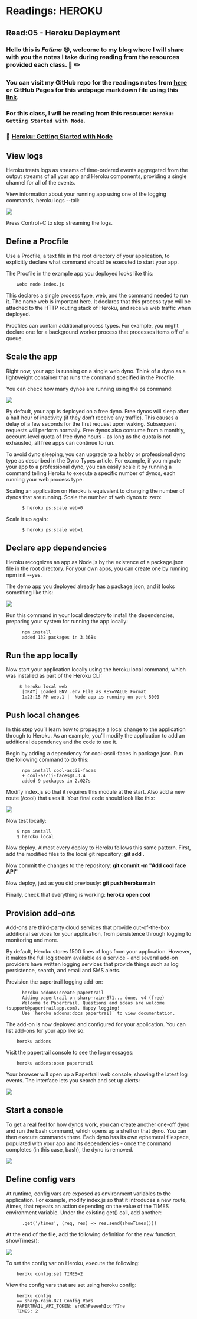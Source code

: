 # Readings: HEROKU
## Read:05 - Heroku Deployment

### Hello this is ***Fatima*** :smile:, welcome to my blog where I will share with you the notes I take during reading from the resources provided each class. :closed_book: :pencil2:
### You can visit my GitHub repo for the readings notes from [here](https://github.com/fati-ma/reading-notes-301) or GitHub Pages for this webpage markdown file using this [link](https://fati-ma.github.io/reading-notes-301/read-05).

### For this class, I will be reading from this resource: `Heroku: Getting Started with Node`.

### :pushpin: [Heroku: Getting Started with Node](https://devcenter.heroku.com/articles/getting-started-with-nodejs)


## View logs

Heroku treats logs as streams of time-ordered events aggregated from the output streams of all your app and Heroku components, providing a single channel for all of the events.

View information about your running app using one of the logging commands, heroku logs --tail:

![](heroku.png)

Press Control+C to stop streaming the logs.

## Define a Procfile
Use a Procfile, a text file in the root directory of your application, to explicitly declare what command should be executed to start your app.

The Procfile in the example app you deployed looks like this:
```
    web: node index.js
```
This declares a single process type, web, and the command needed to run it. The name web is important here. It declares that this process type will be attached to the HTTP routing stack of Heroku, and receive web traffic when deployed.

Procfiles can contain additional process types. For example, you might declare one for a background worker process that processes items off of a queue.

## Scale the app
Right now, your app is running on a single web dyno. Think of a dyno as a lightweight container that runs the command specified in the Procfile.

You can check how many dynos are running using the ps command:

![](heroku2.png)

By default, your app is deployed on a free dyno. Free dynos will sleep after a half hour of inactivity (if they don’t receive any traffic). This causes a delay of a few seconds for the first request upon waking. Subsequent requests will perform normally. Free dynos also consume from a monthly, account-level quota of free dyno hours - as long as the quota is not exhausted, all free apps can continue to run.

To avoid dyno sleeping, you can upgrade to a hobby or professional dyno type as described in the Dyno Types article. For example, if you migrate your app to a professional dyno, you can easily scale it by running a command telling Heroku to execute a specific number of dynos, each running your web process type.

Scaling an application on Heroku is equivalent to changing the number of dynos that are running. Scale the number of web dynos to zero:
```
      $ heroku ps:scale web=0
```      
Scale it up again:
```
      $ heroku ps:scale web=1
```
## Declare app dependencies
Heroku recognizes an app as Node.js by the existence of a package.json file in the root directory. For your own apps, you can create one by running npm init --yes.

The demo app you deployed already has a package.json, and it looks something like this:
     
![](heroku3.png)     

Run this command in your local directory to install the dependencies, preparing your system for running the app locally:
```
      npm install
      added 132 packages in 3.368s
```
## Run the app locally
Now start your application locally using the heroku local command, which was installed as part of the Heroku CLI:
```
     $ heroku local web
      [OKAY] Loaded ENV .env File as KEY=VALUE Format
      1:23:15 PM web.1 |  Node app is running on port 5000
```      
## Push local changes
In this step you’ll learn how to propagate a local change to the application through to Heroku. As an example, you’ll modify the application to add an additional dependency and the code to use it.

Begin by adding a dependency for cool-ascii-faces in package.json. Run the following command to do this:
```
      npm install cool-ascii-faces
      + cool-ascii-faces@1.3.4
      added 9 packages in 2.027s      
```
Modify index.js so that it requires this module at the start. Also add a new route (/cool) that uses it. Your final code should look like this:

![](heroku4)

Now test locally:
```
    $ npm install
    $ heroku local
```
Now deploy. Almost every deploy to Heroku follows this same pattern. First, add the modified files to the local git repository:
**git add .**

Now commit the changes to the repository:
**git commit -m "Add cool face API"**

Now deploy, just as you did previously:
**git push heroku main**

Finally, check that everything is working:
**heroku open cool**

## Provision add-ons
Add-ons are third-party cloud services that provide out-of-the-box additional services for your application, from persistence through logging to monitoring and more.

By default, Heroku stores 1500 lines of logs from your application. However, it makes the full log stream available as a service - and several add-on providers have written logging services that provide things such as log persistence, search, and email and SMS alerts.

Provision the papertrail logging add-on:
```
      heroku addons:create papertrail
      Adding papertrail on sharp-rain-871... done, v4 (free)
      Welcome to Papertrail. Questions and ideas are welcome (support@papertrailapp.com). Happy logging!
      Use `heroku addons:docs papertrail` to view documentation.
```
The add-on is now deployed and configured for your application. You can list add-ons for your app like so:
```  
    heroku addons
```
 Visit the papertrail console to see the log messages:
```
    heroku addons:open papertrail
```    
Your browser will open up a Papertrail web console, showing the latest log events. The interface lets you search and set up alerts:

![](heroku5.png)

## Start a console
To get a real feel for how dynos work, you can create another one-off dyno and run the bash command, which opens up a shell on that dyno. You can then execute commands there. Each dyno has its own ephemeral filespace, populated with your app and its dependencies - once the command completes (in this case, bash), the dyno is removed.

![](heroku6.png)

## Define config vars

At runtime, config vars are exposed as environment variables to the application. For example, modify index.js so that it introduces a new route, /times, that repeats an action depending on the value of the TIMES environment variable. Under the existing get() call, add another:
```
      .get('/times', (req, res) => res.send(showTimes()))
```
At the end of the file, add the following definition for the new function, showTimes():

![](heroku7.png)

To set the config var on Heroku, execute the following:
```
    heroku config:set TIMES=2
```
View the config vars that are set using heroku config:
```
    heroku config
    == sharp-rain-871 Config Vars
    PAPERTRAIL_API_TOKEN: erdKhPeeeehIcdfY7ne
    TIMES: 2
```
